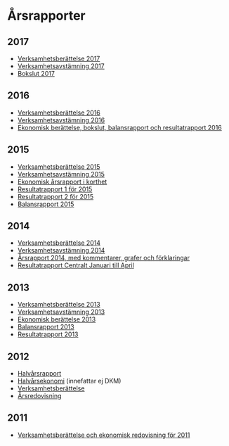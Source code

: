Årsrapporter
============

## 2017
-   [Verksamhetsberättelse 2017](https://static.datasektionen.se/arsrapporter/verksamhetsberattelse_2017.pdf)
-   [Verksamhetsavstämning 2017](https://static.datasektionen.se/arsrapporter/verksamhetsavstamning_2017.pdf)
-   [Bokslut 2017](https://static.datasektionen.se/arsrapporter/bokslut_2017.pdf)


## 2016
-   [Verksamhetsberättelse 2016](https://static.datasektionen.se/arsrapporter/verksamhetsberattelse_2016.pdf)
-   [Verksamhetsavstämning 2016](https://static.datasektionen.se/arsrapporter/verksamhetsavstamning_2016.pdf)
-   [Ekonomisk berättelse, bokslut, balansrapport och resultatrapport 2016](https://static.datasektionen.se/arsrapporter/bokslut_2016.pdf)

## 2015
-   [Verksamhetsberättelse 2015](https://static.datasektionen.se/arsrapporter/verksamhetsbera_ttelse_2015_1_.pdf)
-   [Verksamhetsavstämning 2015](https://static.datasektionen.se/arsrapporter/verksamhetsavsta_mning_2015.pdf)
-   [Ekonomisk årsrapport i korthet](https://static.datasektionen.se/arsrapporter/ekonomisk-rapport-kort.pdf)
-   [Resultatrapport 1 för 2015](https://static.datasektionen.se/arsrapporter/resultatrapport_bokslut_2015_1.pdf)
-   [Resultatrapport 2 för 2015](https://static.datasektionen.se/arsrapporter/resultatrapport_bokslut_2015_2.pdf)
-   [Balansrapport 2015](https://static.datasektionen.se/arsrapporter/balansrapport_2015.pdf)

## 2014
-   [Verksamhetsberättelse 2014](https://static.datasektionen.se/arsrapporter/vb_2014.pdf)
-   [Verksamhetsavstämning 2014](https://static.datasektionen.se/arsrapporter/va_2014.pdf)
-   [Årsrapport 2014, med kommentarer, grafer och förklaringar](https://static.datasektionen.se/arsrapporter/bokslut-2014.zip)
-   [Resultatrapport Centralt Januari till April](https://static.datasektionen.se/arsrapporter/resultat-april2014.pdf)

## 2013
-   [Verksamhetsberättelse 2013](https://static.datasektionen.se/arsrapporter/verksamhetsberattelse_2013.pdf)
-   [Verksamhetsavstämning 2013](https://static.datasektionen.se/arsrapporter/verksamhetsavstamning_2013.pdf)
-   [Ekonomisk berättelse 2013](https://static.datasektionen.se/arsrapporter/ekonomiskberattelse2013.pdf)
-   [Balansrapport 2013](https://static.datasektionen.se/arsrapporter/balansrapport13.pdf)
-   [Resultatrapport 2013](https://static.datasektionen.se/arsrapporter/resultatrapport13.pdf)

## 2012
-   [Halvårsrapport](https://static.datasektionen.se/arsrapporter/halvarsrapport.pdf)
-   [Halvårsekonomi](https://static.datasektionen.se/arsrapporter/halvarsekonomi.ods) (innefattar ej DKM)
-   [Verksamhetsberättelse](https://static.datasektionen.se/arsrapporter/verksamhetsberattelse_2012.pdf)
-   [Årsredovisning](https://static.datasektionen.se/arsrapporter/arsredovisning_2012.zip)

## 2011
-   [Verksamhetsberättelse och ekonomisk redovisning för 2011](https://static.datasektionen.se/arsrapporter/2011.zip)

